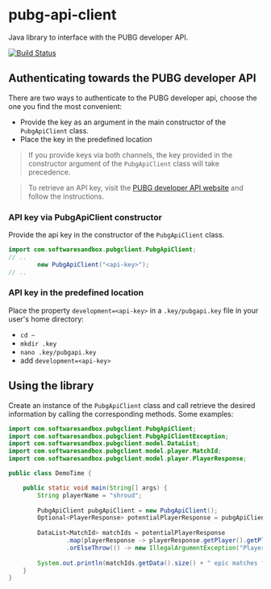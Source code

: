 # pubg-api-client
Java library to interface with the PUBG developer API.

[![Build Status](https://travis-ci.org/SoftwareSandbox/pubg-api-client.svg)](https://travis-ci.org/SoftwareSandbox/pubg-api-client)

## Authenticating towards the PUBG developer API
There are two ways to authenticate to the PUBG developer api, choose the one you find the most convenient:
- Provide the key as an argument in the main constructor of the `PubgApiClient` class.
- Place the key in the predefined location

> If you provide keys via both channels, the key provided in the constructor argument of the `PubgApiClient` class will take precedence.

> To retrieve an API key, visit the [PUBG developer API website](https://documentation.playbattlegrounds.com/en/api-keys.html) and follow the instructions.

### API key via PubgApiClient constructor
Provide the api key in the constructor of the `PubgApiClient` class.
```java
import com.softwaresandbox.pubgclient.PubgApiClient;
// ..
        new PubgApiClient("<api-key>");
// ..
```

### API key in the predefined location
Place the property `development=<api-key>` in a `.key/pubgapi.key` file in your user's home directory:
- `cd ~`
- `mkdir .key`
- `nano .key/pubgapi.key`
- add `development=<api-key>`

## Using the library
Create an instance of the `PubgApiClient` class and call retrieve the desired information by calling the corresponding methods.
Some examples:

```java
import com.softwaresandbox.pubgclient.PubgApiClient;
import com.softwaresandbox.pubgclient.PubgApiClientException;
import com.softwaresandbox.pubgclient.model.DataList;
import com.softwaresandbox.pubgclient.model.player.MatchId;
import com.softwaresandbox.pubgclient.model.player.PlayerResponse;

public class DemoTime {

    public static void main(String[] args) {
        String playerName = "shroud";
        
        PubgApiClient pubgApiClient = new PubgApiClient();
        Optional<PlayerResponse> potentialPlayerResponse = pubgApiClient.getPlayerByName(playerName, "pc-na");
    
        DataList<MatchId> matchIds = potentialPlayerResponse
                .map(playerResponse -> playerResponse.getPlayer().getPlayerRelationships().getMatchIds())
                .orElseThrow(() -> new IllegalArgumentException("Player " + playerName + " not found!"));
    
        System.out.println(matchIds.getData().size() + " epic matches found for player " + playerName);
    }
}
```